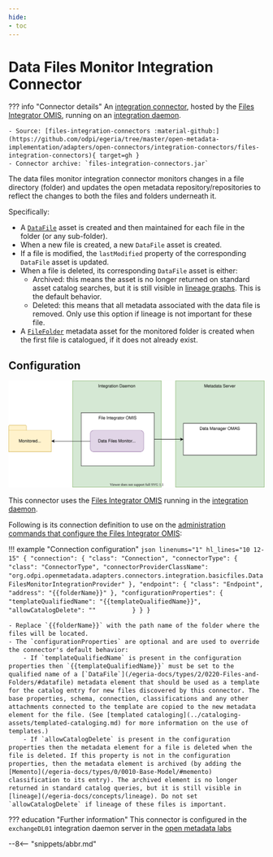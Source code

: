 ```yaml
---
hide:
- toc
---
```


<!-- SPDX-License-Identifier: CC-BY-4.0 -->
<!-- Copyright Contributors to the Egeria project. -->

# Data Files Monitor Integration Connector

??? info "Connector details"
    An [integration connector](/egeria-docs/connectors/integration-connector), hosted by the [Files Integrator OMIS](/egeria-docs/services/omis/file-integrator/overview), running on an [integration daemon](/egeria-docs/concepts/integration-daemon).

    - Source: [files-integration-connectors :material-github:](https://github.com/odpi/egeria/tree/master/open-metadata-implementation/adapters/open-connectors/integration-connectors/files-integration-connectors){ target=gh }
    - Connector archive: `files-integration-connectors.jar`

The data files monitor integration connector monitors changes in a file directory (folder) and updates the open metadata repository/repositories to reflect the changes to both the files and folders underneath it.

Specifically:

- A [`DataFile`](/egeria-docs/types/2/0220-files-and-folders/#datafile) asset is created and then maintained for each file in the folder (or any sub-folder).
- When a new file is created, a new `DataFile` asset is created.
- If a file is modified, the `lastModified` property of the corresponding `DataFile` asset is updated.
- When a file is deleted, its corresponding `DataFile` asset is either:
    - Archived: this means the asset is no longer returned on standard asset catalog searches, but it is still visible in [lineage graphs](/egeria-docs/concepts/lineage). This is the default behavior.
    - Deleted: this means that all metadata associated with the data file is removed. Only use this option if lineage is not important for these file.
- A [`FileFolder`](/egeria-docs/types/2/0220-files-and-folders) metadata asset for the monitored folder is created when the first file is catalogued, if it does not already exist.

## Configuration

![Operation of the data files monitor integration connector](data-files-monitor-integration-connector.svg)

This connector uses the [Files Integrator OMIS](/egeria-docs/services/omis/files-integrator/overview) running in the [integration daemon](/egeria-docs/concepts/integration-daemon).

Following is its connection definition to use on the [administration commands that configure the Files Integrator OMIS](/egeria-docs/guides/admin/servers/configuring-an-integration-daemon/#configure-the-integration-services):

!!! example "Connection configuration"
    ```json linenums="1" hl_lines="10 12-15"
    {
      "connection": {
        "class": "Connection",
        "connectorType": {
          "class": "ConnectorType",
          "connectorProviderClassName": "org.odpi.openmetadata.adapters.connectors.integration.basicfiles.DataFilesMonitorIntegrationProvider"
        },
        "endpoint": {
          "class": "Endpoint",
          "address": "{{folderName}}"
        },
        "configurationProperties": {
          "templateQualifiedName": "{{templateQualifiedName}}",
          "allowCatalogDelete": ""         
        }
      }
    }
    ```

    - Replace `{{folderName}}` with the path name of the folder where the files will be located.
    - The `configurationProperties` are optional and are used to override the connector's default behavior:
        - If `templateQualifiedName` is present in the configuration properties then `{{templateQualifiedName}}` must be set to the qualified name of a [`DataFile`](/egeria-docs/types/2/0220-Files-and-Folders/#datafile) metadata element that should be used as a template for the catalog entry for new files discovered by this connector. The base properties, schema, connection, classifications and any other attachments connected to the template are copied to the new metadata element for the file. (See [templated cataloging](../cataloging-assets/templated-cataloging.md) for more information on the use of templates.)
        - If `allowCatalogDelete` is present in the configuration properties then the metadata element for a file is deleted when the file is deleted. If this property is not in the configuration properties, then the metadata element is archived (by adding the [Memento](/egeria-docs/types/0/0010-Base-Model/#memento) classification to its entry). The archived element is no longer returned in standard catalog queries, but it is still visible in [lineage](/egeria-docs/concepts/lineage). Do not set `allowCatalogDelete` if lineage of these files is important.

??? education "Further information"
    This connector is configured in the `exchangeDL01` integration daemon server in the
    [open metadata labs](/egeria-docs/education/open-metadata-labs)

--8<-- "snippets/abbr.md"
